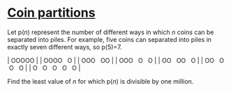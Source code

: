 # [Coin partitions](http://projecteuler.net/problem=78)

Let p(_n_) represent the number of different ways in which _n_ coins can be separated into piles. For example, five coins can separated into piles in exactly seven different ways, so p(5)=7.

| OOOOO |
| OOOO   O |
| OOO   OO |
| OOO   O   O |
| OO   OO   O |
| OO   O   O   O |
| O   O   O   O   O |

Find the least value of _n_ for which p(_n_) is divisible by one million.

